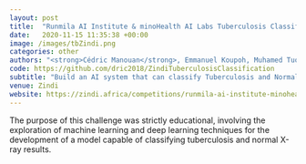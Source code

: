 ```yaml
---
layout: post
title:  "Runmila AI Institute & minoHealth AI Labs Tuberculosis Classification via X-Rays Challenge"
date:   2020-11-15 11:35:38 +00:00
image: /images/tbZindi.png
categories: other
authors: "<strong>Cédric Manouan</strong>, Emmanuel Koupoh, Muhamed Tuo"
code: https://github.com/dric2018/ZindiTuberculosisClassification
subtitle: "Build an AI system that can classify Tuberculosis and Normal X-Ray images"
venue: Zindi
website: https://zindi.africa/competitions/runmila-ai-institute-minohealth-ai-labs-tuberculosis-classification-via-x-rays-challenge/leaderboard
---
```

The purpose of this challenge was strictly educational, involving the exploration of machine learning and deep learning techniques for the development of a model capable of classifying tuberculosis and normal X-ray results.